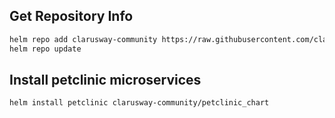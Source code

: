 ## Get Repository Info

```bash
helm repo add clarusway-community https://raw.githubusercontent.com/clarusway-aws-devops/helm-charts/main
helm repo update
```

## Install petclinic microservices

```bash
helm install petclinic clarusway-community/petclinic_chart
```